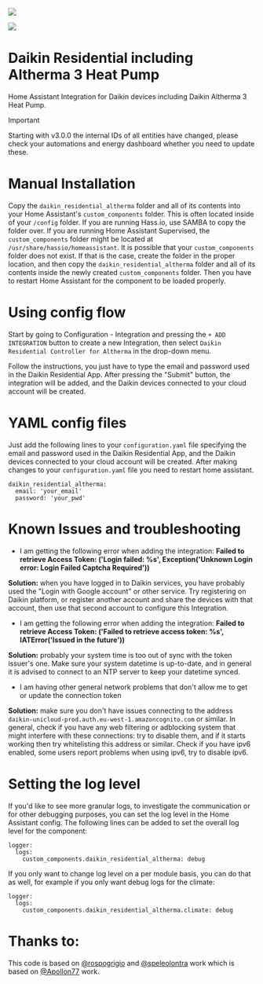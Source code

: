 [![](https://img.shields.io/github/release/jwillemsen/daikin_residential_altherma/all.svg?style=for-the-badge)](https://github.com/jwillemsen/daikin_residential_altherma/releases)
<!---
[![hacs_badge](https://img.shields.io/badge/HACS-Default-41BDF5.svg?style=for-the-badge)](https://github.com/hacs/integration)
-->
[![](https://img.shields.io/badge/MAINTAINER-%40jwillemsen-green?style=for-the-badge)](https://github.com/jwillemsen)


# Daikin Residential including Altherma 3 Heat Pump

Home Assistant Integration for Daikin devices including Daikin Altherma 3 Heat Pump.

> [!IMPORTANT]
> Starting with v3.0.0 the internal IDs of all entities have changed, please check your automations and energy dashboard whether you need to update these.

<!---
# Installation using HACS:

Install with [HACS](https://hacs.xyz): Search for "Daikin Residential for Altherma 3" in the default repository,
-->

# Manual Installation

Copy the `daikin_residential_altherma` folder and all of its contents into your Home Assistant's `custom_components` folder. This is often located inside of your `/config` folder. If you are running Hass.io, use SAMBA to copy the folder over. If you are running Home Assistant Supervised, the `custom_components` folder might be located at `/usr/share/hassio/homeassistant`. It is possible that your `custom_components` folder does not exist. If that is the case, create the folder in the proper location, and then copy the `daikin_residential_altherma` folder and all of its contents inside the newly created `custom_components` folder. Then you have to restart Home Assistant for the component to be loaded properly.

# Using config flow

Start by going to Configuration - Integration and pressing the `+ ADD INTEGRATION` button to create a new Integration, then select `Daikin Residential Controller for Altherma` in the drop-down menu.

Follow the instructions, you just have to type the email and password used in the Daikin Residential App. After pressing the "Submit" button, the integration will be added, and the Daikin devices connected to your cloud account will be created.

# YAML config files

Just add the following lines to your `configuration.yaml` file specifying the email and password used in the Daikin Residential App, and the Daikin devices connected to your cloud account will be created. After making changes to your `configuration.yaml` file you need to restart home assistant.

```
daikin_residential_altherma:
  email: 'your_email'
  password: 'your_pwd'
```

# Known Issues and troubleshooting

- I am getting the following error when adding the integration: **Failed to retrieve Access Token: ('Login failed: %s', Exception('Unknown Login error: Login Failed Captcha Required'))**

**Solution:** when you have logged in to Daikin services, you have probably used the "Login with Google account" or other service. Try registering on Daikin platform, or register another account and share the devices with that account, then use that second account to configure this Integration.

- I am getting the following error when adding the integration: **Failed to retrieve Access Token: ('Failed to retrieve access token: %s', IATError('Issued in the future'))**

**Solution:** probably your system time is too out of sync with the token issuer's one. Make sure your system datetime is up-to-date, and in general it is advised to connect to an NTP server to keep your datetime synced.

- I am having other general network problems that don't allow me to get or update the connection token

**Solution:** make sure you don't have issues connecting to the address `daikin-unicloud-prod.auth.eu-west-1.amazoncognito.com` or similar. In general, check if you have any web filtering or adblocking system that might interfere with these connections: try to disable them, and if it starts working then try whitelisting this address or similar. Check if you have ipv6 enabled, some users report problems when using ipv6, try to disable ipv6.


# Setting the log level

If you'd like to see more granular logs, to investigate the communication or for other debugging purposes, you can set the log level in the Home Assistant config. The following lines can be added to set the overall log level for the component:

```
logger:
  logs:
    custom_components.daikin_residential_altherma: debug
```

If you only want to change log level on a per module basis, you can do that as well, for example if you only want debug logs for the climate:

```
logger:
  logs:
    custom_components.daikin_residential_altherma.climate: debug
```

# Thanks to:

This code is based on [@rospogrigio](https://github.com/rospogrigio) and [@speleolontra](https://github.com/speleolontra) work which is based on [@Apollon77](https://github.com/Apollon77) work.
